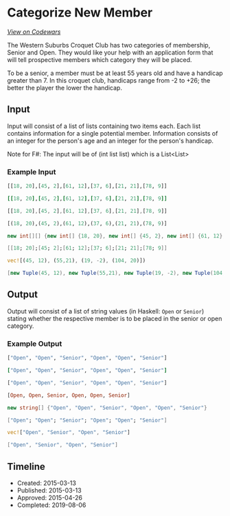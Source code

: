 # Categorize New Member
[*View on Codewars*](https://www.codewars.com/kata/categorize-new-member)

The Western Suburbs Croquet Club has two categories of membership, Senior and Open. They would like your help with an application form that will tell prospective members which category they will be placed.

To be a senior, a member must be at least 55 years old and have a handicap greater than 7. In this croquet club, handicaps range from -2 to +26; the better the player the lower the handicap.
## Input

Input will consist of a list of lists containing two items each. Each list contains information for a single potential member. Information consists of an integer for the person's age and an integer for the person's handicap.

Note for F#: The input will be of (int list list)
which is a List<List<int>>

### Example Input
```python
[[18, 20],[45, 2],[61, 12],[37, 6],[21, 21],[78, 9]]
```
```ruby
[[18, 20],[45, 2],[61, 12],[37, 6],[21, 21],[78, 9]]
```
```javascript
[[18, 20],[45, 2],[61, 12],[37, 6],[21, 21],[78, 9]]
```
```haskell
[(18, 20),(45, 2),(61, 12),(37, 6),(21, 21),(78, 9)]
```
```csharp
new int[][] {new int[] {18, 20}, new int[] {45, 2}, new int[] {61, 12}, new int[] {37, 6}, new int[] {21, 21}, new int[] {78, 9}}
```
```fsharp
[[18; 20];[45; 2];[61; 12];[37; 6];[21; 21];[78; 9]]
```
```rust
vec![(45, 12), (55,21), (19, -2), (104, 20)])
```
```groovy
[new Tuple(45, 12), new Tuple(55,21), new Tuple(19, -2), new Tuple(104, 20)]
```

## Output
Output will consist of a list of string values (in Haskell: `Open` or `Senior`) stating whether the respective member is to be placed in the senior or open category.

### Example Output
```python
["Open", "Open", "Senior", "Open", "Open", "Senior"]
```
```ruby
["Open", "Open", "Senior", "Open", "Open", "Senior"]
```
```javascript
["Open", "Open", "Senior", "Open", "Open", "Senior"]
```
```haskell
[Open, Open, Senior, Open, Open, Senior]
```
```csharp
new string[] {"Open", "Open", "Senior", "Open", "Open", "Senior"}
```
```fsharp
["Open"; "Open"; "Senior"; "Open"; "Open"; "Senior"]
```
```rust
vec!["Open", "Senior", "Open", "Senior"]
```
```groovy
["Open", "Senior", "Open", "Senior"]
```


## Timeline
- Created: 2015-03-13
- Published: 2015-03-13
- Approved: 2015-04-26
- Completed: 2019-08-06